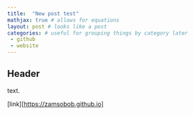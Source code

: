 ```yaml
---
title:  "New post test"
mathjax: true # allows for equations
layout: post # looks like a post
categories: # useful for grouping things by category later
 - github
 - website
---
```



## Header
text.

[link][https://zamsobob.github.io]
